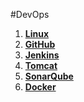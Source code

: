 #DevOps
1. <a href="https://github.com/kmp59/DevOps/tree/master/Linux"> **Linux** </a>
2. <a href="https://github.com/kmp59/DevOps/tree/master/GitHub"> **GitHub** </a>
3. <a href="https://github.com/kmp59/DevOps/tree/master/Jenkins"> **Jenkins** </a>
4. <a href="https://github.com/kmp59/DevOps/tree/master/Tomcat"> **Tomcat** </a>
5. <a href="https://github.com/kmp59/DevOps/tree/master/SonarQube"> **SonarQube** </a>
6. <a href="https://github.com/kmp59/DevOps/tree/master/Docker"> **Docker** </a>
